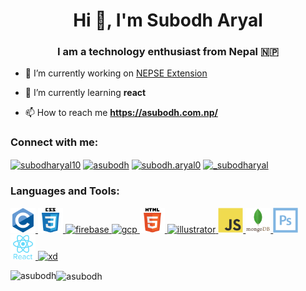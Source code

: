 <h1 align="center">Hi 👋, I'm Subodh Aryal</h1>
<h3 align="center">I am a technology enthusiast from Nepal 🇳🇵</h3>


- 🔭 I’m currently working on [NEPSE Extension](https://github.com/asubodh/NEPSE-Extension)

- 🌱 I’m currently learning **react**

- 📫 How to reach me **https://asubodh.com.np/**

<h3 align="left">Connect with me:</h3>
<p align="left">
<a href="https://twitter.com/subodharyal10" target="blank"><img align="center" src="https://raw.githubusercontent.com/rahuldkjain/github-profile-readme-generator/master/src/images/icons/Social/twitter.svg" alt="subodharyal10" height="30" width="40" /></a>
<a href="https://linkedin.com/in/asubodh" target="blank"><img align="center" src="https://raw.githubusercontent.com/rahuldkjain/github-profile-readme-generator/master/src/images/icons/Social/linked-in-alt.svg" alt="asubodh" height="30" width="40" /></a>
<a href="https://fb.com/subodh.aryal0" target="blank"><img align="center" src="https://raw.githubusercontent.com/rahuldkjain/github-profile-readme-generator/master/src/images/icons/Social/facebook.svg" alt="subodh.aryal0" height="30" width="40" /></a>
<a href="https://instagram.com/_subodharyal" target="blank"><img align="center" src="https://raw.githubusercontent.com/rahuldkjain/github-profile-readme-generator/master/src/images/icons/Social/instagram.svg" alt="_subodharyal" height="30" width="40" /></a>
</p>

<h3 align="left">Languages and Tools:</h3>
<p align="left">  <a href="https://www.cprogramming.com/" target="_blank" rel="noreferrer"> <img src="https://raw.githubusercontent.com/devicons/devicon/master/icons/c/c-original.svg" alt="c" width="40" height="40"/> </a>  <a href="https://www.w3schools.com/css/" target="_blank" rel="noreferrer"> <img src="https://raw.githubusercontent.com/devicons/devicon/master/icons/css3/css3-original-wordmark.svg" alt="css3" width="40" height="40"/> </a> <a href="https://firebase.google.com/" target="_blank" rel="noreferrer"> <img src="https://www.vectorlogo.zone/logos/firebase/firebase-icon.svg" alt="firebase" width="40" height="40"/> </a> <a href="https://cloud.google.com" target="_blank" rel="noreferrer"> <img src="https://www.vectorlogo.zone/logos/google_cloud/google_cloud-icon.svg" alt="gcp" width="40" height="40"/> </a> <a href="https://www.w3.org/html/" target="_blank" rel="noreferrer"> <img src="https://raw.githubusercontent.com/devicons/devicon/master/icons/html5/html5-original-wordmark.svg" alt="html5" width="40" height="40"/> </a> <a href="https://www.adobe.com/in/products/illustrator.html" target="_blank" rel="noreferrer"> <img src="https://www.vectorlogo.zone/logos/adobe_illustrator/adobe_illustrator-icon.svg" alt="illustrator" width="40" height="40"/> </a> <a href="https://developer.mozilla.org/en-US/docs/Web/JavaScript" target="_blank" rel="noreferrer"> <img src="https://raw.githubusercontent.com/devicons/devicon/master/icons/javascript/javascript-original.svg" alt="javascript" width="40" height="40"/> </a> <a href="https://www.mongodb.com/" target="_blank" rel="noreferrer"> <img src="https://raw.githubusercontent.com/devicons/devicon/master/icons/mongodb/mongodb-original-wordmark.svg" alt="mongodb" width="40" height="40"/> </a> <a href="https://www.photoshop.com/en" target="_blank" rel="noreferrer"> <img src="https://raw.githubusercontent.com/devicons/devicon/master/icons/photoshop/photoshop-line.svg" alt="photoshop" width="40" height="40"/> </a> <a href="https://reactjs.org/" target="_blank" rel="noreferrer"> <img src="https://raw.githubusercontent.com/devicons/devicon/master/icons/react/react-original-wordmark.svg" alt="react" width="40" height="40"/> </a> <a href="https://www.adobe.com/products/xd.html" target="_blank" rel="noreferrer"> <img src="https://cdn.worldvectorlogo.com/logos/adobe-xd.svg" alt="xd" width="40" height="40"/> </a> </p>

<p><img align="left" src="https://github-readme-stats.vercel.app/api/top-langs?username=asubodh&show_icons=true&locale=en&layout=compact" alt="asubodh" /></p>



<p><img align="center" src="https://github-readme-streak-stats.herokuapp.com/?user=asubodh&" alt="asubodh" /></p>
